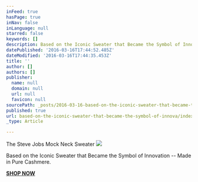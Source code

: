```yaml
---
inFeed: true
hasPage: true
inNav: false
inLanguage: null
starred: false
keywords: []
description: Based on the Iconic Sweater that Became the Symbol of Innovation -- Made in Pure Cashmere.
datePublished: '2016-03-16T17:44:52.485Z'
dateModified: '2016-03-16T17:44:35.453Z'
title: ''
author: []
authors: []
publisher:
  name: null
  domain: null
  url: null
  favicon: null
sourcePath: _posts/2016-03-16-based-on-the-iconic-sweater-that-became-the-symbol-of-innova.md
published: true
url: based-on-the-iconic-sweater-that-became-the-symbol-of-innova/index.html
_type: Article

---
```

The Steve Jobs Mock Neck Sweater
![](https://the-grid-user-content.s3-us-west-2.amazonaws.com/a14e15e3-0c3b-4b49-9094-cc6542ac423f.png)

Based on the Iconic Sweater that Became the Symbol of Innovation -- Made in Pure Cashmere.

**[SHOP NOW][0]**

[0]: http://www.amazon.com/gp/product/B00MFDLFDQ/ref=as_li_qf_sp_asin_il_tl?ie=UTF8&camp=1789&creative=9325&creativeASIN=B00MFDLFDQ&linkCode=as2&tag=citizcashm-20&linkId=T7VOBZ4BFWBJ5LSE